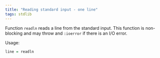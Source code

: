 ```yaml
---
title: "Reading standard input - one line"
tags: stdlib
---
```


Function `readln` reads a line from the standard input. This function is non-blocking and may throw and `:ioerror` if there is an I/O error.

Usage:

```haskell
line = readln
```
